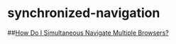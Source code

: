 # synchronized-navigation

##[How Do I Simultaneous Navigate Multiple Browsers? ](http://blog.theodybrothers.com/2015/03/how-do-i-simultaneous-navigate-multiple.html)